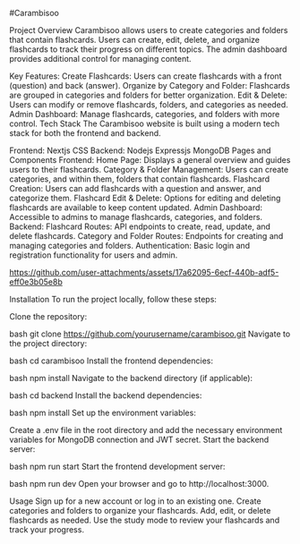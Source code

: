 #Carambisoo

Project Overview
Carambisoo allows users to create categories and folders that contain flashcards. Users can create, edit, delete, and organize flashcards to track their progress on different topics. The admin dashboard provides additional control for managing content.

Key Features:
Create Flashcards: Users can create flashcards with a front (question) and back (answer).
Organize by Category and Folder: Flashcards are grouped in categories and folders for better organization.
Edit & Delete: Users can modify or remove flashcards, folders, and categories as needed.
Admin Dashboard: Manage flashcards, categories, and folders with more control.
Tech Stack
The Carambisoo website is built using a modern tech stack for both the frontend and backend.

Frontend:
Nextjs CSS
Backend:
Nodejs Expressjs MongoDB
Pages and Components
Frontend:
Home Page: Displays a general overview and guides users to their flashcards.
Category & Folder Management: Users can create categories, and within them, folders that contain flashcards.
Flashcard Creation: Users can add flashcards with a question and answer, and categorize them.
Flashcard Edit & Delete: Options for editing and deleting flashcards are available to keep content updated.
Admin Dashboard: Accessible to admins to manage flashcards, categories, and folders.
Backend:
Flashcard Routes: API endpoints to create, read, update, and delete flashcards.
Category and Folder Routes: Endpoints for creating and managing categories and folders.
Authentication: Basic login and registration functionality for users and admin.

https://github.com/user-attachments/assets/17a62095-6ecf-440b-adf5-eff0e3b05e8b 


Installation
To run the project locally, follow these steps:

Clone the repository:

bash
git clone https://github.com/yourusername/carambisoo.git
Navigate to the project directory:

bash
cd carambisoo
Install the frontend dependencies:

bash
npm install
Navigate to the backend directory (if applicable):

bash
cd backend
Install the backend dependencies:

bash
npm install
Set up the environment variables:

Create a .env file in the root directory and add the necessary environment variables for MongoDB connection and JWT secret.
Start the backend server:

bash
npm run start
Start the frontend development server:

bash
npm run dev
Open your browser and go to http://localhost:3000.

Usage
Sign up for a new account or log in to an existing one.
Create categories and folders to organize your flashcards.
Add, edit, or delete flashcards as needed.
Use the study mode to review your flashcards and track your progress.
